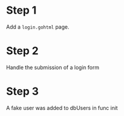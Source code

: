 # Step 1

Add a ```login.gohtml``` page.

# Step 2

Handle the submission of a login form

# Step 3

A fake user was added to dbUsers in func init
